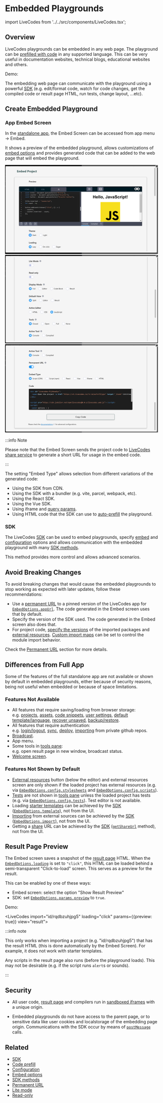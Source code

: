 # Embedded Playgrounds

import LiveCodes from '../../src/components/LiveCodes.tsx';

## Overview

LiveCodes playgrounds can be embedded in any web page. The playground can be [prefilled with code](./code-prefill.md) in any supported language. This can be very useful in documentation websites, technical blogs, educational websites and others.

Demo:

<LiveCodes template="javascript"></LiveCodes>

The embedding web page can communicate with the playground using a powerful [SDK](../sdk/) (e.g. edit/format code, watch for code changes, get the compiled code or result page HTML, run tests, change layout, ...etc).

## Create Embedded Playground

### App Embed Screen

In the [standalone app](../getting-started.md#standalone-app), the Embed Screen can be accessed from app menu → Embed.

It shows a preview of the embedded playground, allows customizations of [embed options](../sdk/js-ts.md#embed-options) and provides generated code that can be added to the web page that will embed the playground.

![LiveCodes embed](../../static/img/screenshots/embed1.png)
![LiveCodes embed](../../static/img/screenshots/embed2.png)
![LiveCodes embed](../../static/img/screenshots/embed3.png)

:::info Note

Please note that the Embed Screen sends the project code to [LiveCodes share service](./share.md) to generate a short URL for usage in the embed code.

:::

The setting "Embed Type" allows selection from different variations of the generated code:

- Using the SDK from CDN.
- Using the SDK with a bundler (e.g. vite, parcel, webpack, etc).
- Using the React SDK.
- Using the Vue SDK.
- Using iframe and [query params](../configuration/query-params.md).
- Using HTML code that the SDK can use to [auto-prefill](./code-prefill.md#auto-prefill-from-page-dom) the playground.

### SDK

The LiveCodes [SDK](../sdk/index.md) can be used to embed playgrounds, specify [embed](../sdk/js-ts.md#embed-options) and [configuration](../configuration/index.md) options and allows communication with the embedded playground with many [SDK methods](../sdk/js-ts.md#sdk-methods).

This method provides more control and allows advanced scenarios.

## Avoid Breaking Changes

To avoid breaking changes that would cause the embedded playgrounds to stop working as expected with later updates, follow these recommendations:

- Use a [permanent URL](./permanent-url.md) to a pinned version of the LiveCodes app for [`EmbedOptions.appUrl`](../sdk/js-ts.md#appurl). The code generated in the Embed screen uses that by default.
- Specify the version of the SDK used. The code generated in the Embed screen also does that.
- For project code, [specify the versions](./module-resolution.md#package-version) of the imported packages and [external resources](./external-resources.md). [Custom import maps](./module-resolution.md#custom-module-resolution) can be set to control the module import behavior.

Check the [Permanent URL](./permanent-url.md) section for more details.

## Differences from Full App

Some of the features of the full standalone app are not available or shown by default in embedded playgrounds, either because of security reasons, being not useful when embedded or because of space limitations.

### Features Not Available

- All features that require saving/loading from browser storage:  
  e.g. [projects](./projects.md), [assets](./assets.md), [code snippets](./snippets.md), [user settings](./user-settings.md), [default template/language](./default-template-language.md), [recover unsaved](./recover.md), [backup/restore](./backup-restore.md).
- All features that require authentication:  
  e.g. [login/logout](./github-integration.md), [sync](./sync.md), [deploy](./deploy.md), [importing](./import.md) from private github repos.
- [Broadcast](./broadcast.md).
- App menu.
- Some tools in [tools pane](./tools-pane.md):  
  e.g. open result page in new window, broadcast status.
- [Welcome screen](./welcome.md).

### Features Not Shown by Default

- [External resources](./external-resources.md) button (below the editor) and external resources screen are only shown if the loaded project has external resources (e.g. via [`EmbedOptions.config.stylesheets`](../configuration/configuration-object.md#stylesheets) and [`EmbedOptions.config.scripts`](../configuration/configuration-object.md#scripts)).
- [Tests](./tests.md) are not shown in [tools pane](./tools-pane.md) unless the loaded project has tests (e.g. via [`EmbedOptions.config.tests`](../configuration/configuration-object.md#tests)). Test editor is not available.
- Loading [starter templates](./templates.md) can be achieved by the [SDK](../sdk/index.md) ([`EmbedOptions.template`](../sdk/js-ts.md#template)), not from the UI.
- [Importing](./import.md) from external sources can be achieved by the [SDK](../sdk/index.md) ([`EmbedOptions.import`](../sdk/js-ts.md#import)), not from the UI.
- Getting a [share](./share.md) URL can be achieved by the [SDK](../sdk/index.md) ([`getShareUrl`](../sdk/js-ts.md#getshareurl) method), not from the UI.

## Result Page Preview

The Embed screen saves a snapshot of the [result page](./result.md) HTML. When the [`EmbedOptions.loading`](../sdk/js-ts.md#loading) is set to `"click"`, this HTML can be loaded behind a semi-transparent "Click-to-load" screen. This serves as a preview for the result.

This can be enabled by one of these ways:

- Embed screen: select the option "Show Result Preview"
- SDK: set [`EmbedOptions.params.preview`](../sdk/js-ts.md#params) to `true`.

Demo:

<LiveCodes import="id/rqdbzuhjpg5" loading="click" params={{preview: true}} view="result"></LiveCodes>

:::info note

This only works when importing a project (e.g. "id/rqdbzuhjpg5") that has the result HTML (this is done automatically by the Embed Screen). For example, it does not work with starter templates.

Any scripts in the result page also runs (before the playground loads). This may not be desirable (e.g. if the script runs `alert`s or sounds).

:::

## Security

- All user code, [result page](./result.md) and compilers run in [sandboxed iframes](https://www.html5rocks.com/en/tutorials/security/sandboxed-iframes/) with a unique origin.

- Embedded playgrounds do not have access to the parent page, or to sensitive data like user cookies and localstorage of the embedding page origin. Communications with the SDK occur by means of [`postMessage`](https://developer.mozilla.org/en-US/docs/Web/API/Window/postMessage) calls.

## Related

- [SDK](../sdk/index.md)
- [Code prefill](./code-prefill.md)
- [Configuration](../configuration/index.md)
- [Embed options](../sdk/js-ts.md#embed-options)
- [SDK methods](../sdk/js-ts.md#sdk-methods)
- [Permanent URL](./permanent-url.md)
- [Lite mode](./lite.md)
- [Read-only](./read-only.md)
